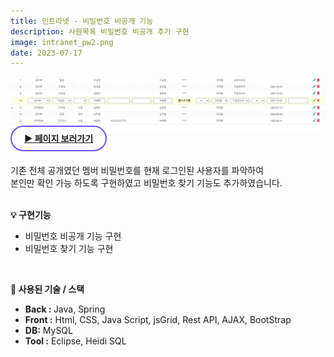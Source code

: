 ```yaml
---
title: 인트라넷 - 비밀번호 비공개 기능
description: 사원목록 비밀번호 비공개 추가 구현
image: intranet_pw2.png
date: 2023-07-17
---
```

<img src="/assets/images/projects/intranet_pw.png">
<br>
<!-- 페이지 보러가기 -->
<a href="https://www.mambogroupware.com/openMemberList2.do" style="border: 2px solid #724CF9; border-radius: 30px;padding: 10px 20px;"><b>▶ 페이지 보러가기</b></a><br/><br/>

<!-- 글 내용 -->
기존 전체 공개였던 멤버 비밀번호를 현재 로그인된 사용자를 파악하여<br/>
본인만 확인 가능 하도록 구현하였고 비밀번호 찾기 기능도 추가하였습니다.<br/><br/>
<!-- 구현기능 -->
<b>💡 구현기능</b><br/>
<ul>
    <li>비밀번호 비공개 기능 구현 </li>
    <li>비밀번호 찾기 기능 구현 </li>
</ul>
<br/>

<!-- 기술 스택 -->
<b>📌 사용된 기술 / 스택</b><br/> 
<ul>
    <li><b>Back : </b>Java, Spring</li>
    <li><b>Front :</b> Html, CSS, Java Script, jsGrid, Rest API, AJAX, BootStrap</li>
    <li><b>DB:</b> MySQL</li>
    <li><b>Tool :</b> Eclipse, Heidi SQL</li>
</ul>
<br/>
